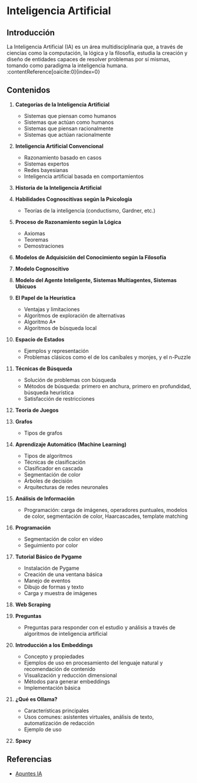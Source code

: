 # Inteligencia Artificial

## Introducción

La Inteligencia Artificial (IA) es un área multidisciplinaria que, a través de ciencias como la computación, la lógica y la filosofía, estudia la creación y diseño de entidades capaces de resolver problemas por sí mismas, tomando como paradigma la inteligencia humana. :contentReference[oaicite:0]{index=0}

## Contenidos

1. **Categorías de la Inteligencia Artificial**
   - Sistemas que piensan como humanos
   - Sistemas que actúan como humanos
   - Sistemas que piensan racionalmente
   - Sistemas que actúan racionalmente

2. **Inteligencia Artificial Convencional**
   - Razonamiento basado en casos
   - Sistemas expertos
   - Redes bayesianas
   - Inteligencia artificial basada en comportamientos

3. **Historia de la Inteligencia Artificial**

4. **Habilidades Cognoscitivas según la Psicología**
   - Teorías de la inteligencia (conductismo, Gardner, etc.)

5. **Proceso de Razonamiento según la Lógica**
   - Axiomas
   - Teoremas
   - Demostraciones

6. **Modelos de Adquisición del Conocimiento según la Filosofía**

7. **Modelo Cognoscitivo**

8. **Modelo del Agente Inteligente, Sistemas Multiagentes, Sistemas Ubicuos**

9. **El Papel de la Heurística**
   - Ventajas y limitaciones
   - Algoritmos de exploración de alternativas
   - Algoritmo A*
   - Algoritmos de búsqueda local

10. **Espacio de Estados**
    - Ejemplos y representación
    - Problemas clásicos como el de los caníbales y monjes, y el n-Puzzle

11. **Técnicas de Búsqueda**
    - Solución de problemas con búsqueda
    - Métodos de búsqueda: primero en anchura, primero en profundidad, búsqueda heurística
    - Satisfacción de restricciones

12. **Teoría de Juegos**

13. **Grafos**
    - Tipos de grafos

14. **Aprendizaje Automático (Machine Learning)**
    - Tipos de algoritmos
    - Técnicas de clasificación
    - Clasificador en cascada
    - Segmentación de color
    - Árboles de decisión
    - Arquitecturas de redes neuronales

15. **Análisis de Información**
    - Programación: carga de imágenes, operadores puntuales, modelos de color, segmentación de color, Haarcascades, template matching

16. **Programación**
    - Segmentación de color en vídeo
    - Seguimiento por color

17. **Tutorial Básico de Pygame**
    - Instalación de Pygame
    - Creación de una ventana básica
    - Manejo de eventos
    - Dibujo de formas y texto
    - Carga y muestra de imágenes

18. **Web Scraping**

19. **Preguntas**
    - Preguntas para responder con el estudio y análisis a través de algoritmos de inteligencia artificial

20. **Introducción a los Embeddings**
    - Concepto y propiedades
    - Ejemplos de uso en procesamiento del lenguaje natural y recomendación de contenido
    - Visualización y reducción dimensional
    - Métodos para generar embeddings
    - Implementación básica

21. **¿Qué es Ollama?**
    - Características principales
    - Usos comunes: asistentes virtuales, análisis de texto, automatización de redacción
    - Ejemplo de uso

22. **Spacy**

## Referencias

- [Apuntes IA](https://ealcaraz85.github.io/IA.io/)
